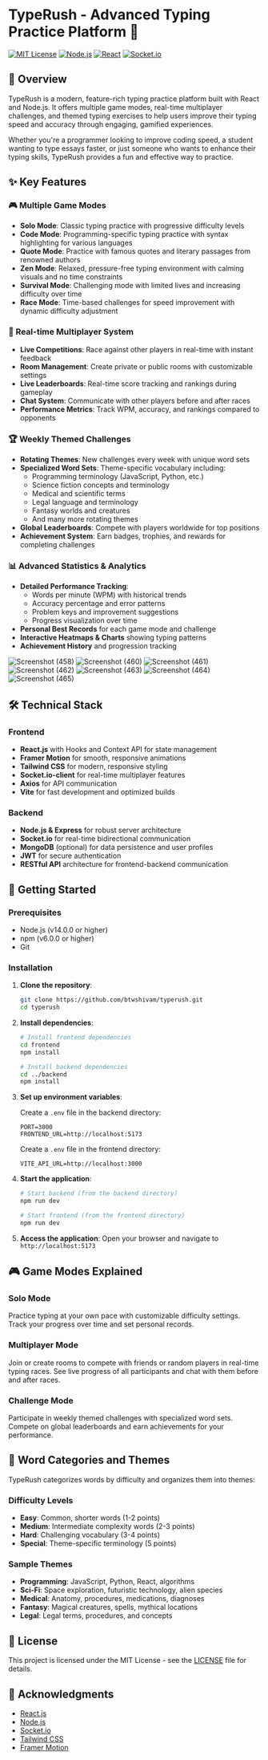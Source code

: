 # TypeRush - Advanced Typing Practice Platform 🚀


[![MIT License](https://img.shields.io/badge/License-MIT-green.svg)](https://choosealicense.com/licenses/mit/)
[![Node.js](https://img.shields.io/badge/Node.js-14.0%2B-brightgreen)](https://nodejs.org/)
[![React](https://img.shields.io/badge/React-18.0%2B-blue)](https://reactjs.org/)
[![Socket.io](https://img.shields.io/badge/Socket.io-4.5.1-black)](https://socket.io/)


## 📖 Overview

TypeRush is a modern, feature-rich typing practice platform built with React and Node.js. It offers multiple game modes, real-time multiplayer challenges, and themed typing exercises to help users improve their typing speed and accuracy through engaging, gamified experiences.

Whether you're a programmer looking to improve coding speed, a student wanting to type essays faster, or just someone who wants to enhance their typing skills, TypeRush provides a fun and effective way to practice.

## ✨ Key Features

### 🎮 Multiple Game Modes

- **Solo Mode**: Classic typing practice with progressive difficulty levels
- **Code Mode**: Programming-specific typing practice with syntax highlighting for various languages
- **Quote Mode**: Practice with famous quotes and literary passages from renowned authors
- **Zen Mode**: Relaxed, pressure-free typing environment with calming visuals and no time constraints
- **Survival Mode**: Challenging mode with limited lives and increasing difficulty over time
- **Race Mode**: Time-based challenges for speed improvement with dynamic difficulty adjustment

### 👥 Real-time Multiplayer System

- **Live Competitions**: Race against other players in real-time with instant feedback
- **Room Management**: Create private or public rooms with customizable settings
- **Live Leaderboards**: Real-time score tracking and rankings during gameplay
- **Chat System**: Communicate with other players before and after races
- **Performance Metrics**: Track WPM, accuracy, and rankings compared to opponents

### 🏆 Weekly Themed Challenges

- **Rotating Themes**: New challenges every week with unique word sets
- **Specialized Word Sets**: Theme-specific vocabulary including:
  - Programming terminology (JavaScript, Python, etc.)
  - Science fiction concepts and terminology
  - Medical and scientific terms
  - Legal language and terminology
  - Fantasy worlds and creatures
  - And many more rotating themes
- **Global Leaderboards**: Compete with players worldwide for top positions
- **Achievement System**: Earn badges, trophies, and rewards for completing challenges

### 📊 Advanced Statistics & Analytics

- **Detailed Performance Tracking**:
  - Words per minute (WPM) with historical trends
  - Accuracy percentage and error patterns
  - Problem keys and improvement suggestions
  - Progress visualization over time
- **Personal Best Records** for each game mode and challenge
- **Interactive Heatmaps & Charts** showing typing patterns
- **Achievement History** and progression tracking


![Screenshot (458)](https://github.com/user-attachments/assets/5b45c47c-2684-41a0-ab01-49485bcd3402)
![Screenshot (460)](https://github.com/user-attachments/assets/75c80db7-6d4b-4146-a697-abab0847681e)
![Screenshot (461)](https://github.com/user-attachments/assets/ea0e8b6a-d42b-4e25-933e-f92de5eeb785)
![Screenshot (462)](https://github.com/user-attachments/assets/b908e7d1-a8be-4ae9-84b8-9b13aa842f69)
![Screenshot (463)](https://github.com/user-attachments/assets/0342eae2-a9d0-452f-a0ad-c6b02ffbd2c4)
![Screenshot (464)](https://github.com/user-attachments/assets/61fdd14b-dda3-4e9e-aec6-aafee49f7f7a)
![Screenshot (465)](https://github.com/user-attachments/assets/3e31c8aa-aa76-40c6-af99-d0b5e9a02e70)



## 🛠️ Technical Stack

### Frontend
- **React.js** with Hooks and Context API for state management
- **Framer Motion** for smooth, responsive animations
- **Tailwind CSS** for modern, responsive styling
- **Socket.io-client** for real-time multiplayer features
- **Axios** for API communication
- **Vite** for fast development and optimized builds

### Backend
- **Node.js & Express** for robust server architecture
- **Socket.io** for real-time bidirectional communication
- **MongoDB** (optional) for data persistence and user profiles
- **JWT** for secure authentication
- **RESTful API** architecture for frontend-backend communication

## 🚀 Getting Started

### Prerequisites

- Node.js (v14.0.0 or higher)
- npm (v6.0.0 or higher)
- Git

### Installation

1. **Clone the repository**:
   ```bash
   git clone https://github.com/btwshivam/typerush.git
   cd typerush
   ```

2. **Install dependencies**:
   ```bash
   # Install frontend dependencies
   cd frontend
   npm install

   # Install backend dependencies
   cd ../backend
   npm install
   ```

3. **Set up environment variables**:
   
   Create a `.env` file in the backend directory:
   ```
   PORT=3000
   FRONTEND_URL=http://localhost:5173
   ```

   Create a `.env` file in the frontend directory:
   ```
   VITE_API_URL=http://localhost:3000
   ```

4. **Start the application**:
   ```bash
   # Start backend (from the backend directory)
   npm run dev

   # Start frontend (from the frontend directory)
   npm run dev
   ```

5. **Access the application**:
   Open your browser and navigate to `http://localhost:5173`

## 🎮 Game Modes Explained

### Solo Mode
Practice typing at your own pace with customizable difficulty settings. Track your progress over time and set personal records.

### Multiplayer Mode
Join or create rooms to compete with friends or random players in real-time typing races. See live progress of all participants and chat with them before and after races.

### Challenge Mode
Participate in weekly themed challenges with specialized word sets. Compete on global leaderboards and earn achievements for your performance.

## 🧩 Word Categories and Themes

TypeRush categorizes words by difficulty and organizes them into themes:

### Difficulty Levels
- **Easy**: Common, shorter words (1-2 points)
- **Medium**: Intermediate complexity words (2-3 points)
- **Hard**: Challenging vocabulary (3-4 points)
- **Special**: Theme-specific terminology (5 points)

### Sample Themes
- **Programming**: JavaScript, Python, React, algorithms
- **Sci-Fi**: Space exploration, futuristic technology, alien species
- **Medical**: Anatomy, procedures, medications, diagnoses
- **Fantasy**: Magical creatures, spells, mythical locations
- **Legal**: Legal terms, procedures, and concepts


## 📝 License

This project is licensed under the MIT License - see the [LICENSE](LICENSE) file for details.


## 🙏 Acknowledgments

- [React.js](https://reactjs.org/)
- [Node.js](https://nodejs.org/)
- [Socket.io](https://socket.io/)
- [Tailwind CSS](https://tailwindcss.com/)
- [Framer Motion](https://www.framer.com/motion/) 
